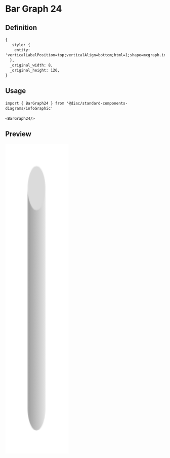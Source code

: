 # Bar Graph 24

## Definition

```
{
  _style: { 
    entity: 'verticalLabelPosition=top;verticalAlign=bottom;html=1;shape=mxgraph.infographic.cylinder;isoAngle=15;fillColor=#CCCCCC;strokeColor=none;fontStyle=1;fontColor=#23445D;fontSize=12;shadow=0;align=left;opacity=70;',
  },
  _original_width: 8,
  _original_height: 120,
}
```

## Usage

```
import { BarGraph24 } from '@diac/standard-components-diagrams/infoGraphic'

<BarGraph24/>
```

## Preview

<img src="./bar-graph-24.png" width="200"/>
